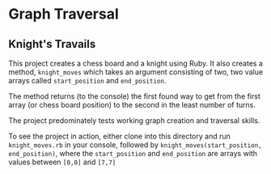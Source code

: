 # Graph Traversal
## Knight's Travails

This project creates a chess board and a knight using Ruby. It also creates a method, `knight_moves` which takes an argument consisting of two, two value arrays called `start_position` and `end_position`.

The method returns (to the console) the first found way to get from the first array (or chess board position) to the second in the least number of turns.

The project predominately tests working graph creation and traversal skills.

To see the project in action, either clone into this directory and run `knight_moves.rb` in your console, followed by `knight_moves(start_position, end_position)`, where the `start_position` and `end_position` are arrays with values between `[0,0]` and `[7,7]`